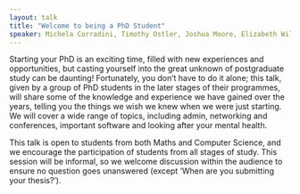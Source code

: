 ```yaml
---
layout: talk
title: "Welcome to being a PhD Student"
speaker: Michela Corradini, Timothy Ostler, Joshua Moore, Elizabeth Williams and Jack Furby
---
```

Starting your PhD is an exciting time, filled with new experiences and opportunities, but casting yourself into the great unknown of postgraduate study can be daunting! Fortunately, you don’t have to do it alone; this talk, given by a group of PhD students in the later stages of their programmes, will share some of the knowledge and experience we have gained over the years, telling you the things we wish we knew when we were just starting. We will cover a wide range of topics, including admin, networking and conferences, important software and looking after your mental health.

This talk is open to students from both Maths and Computer Science, and we encourage the participation of students from all stages of study. This session will be informal, so we welcome discussion within the audience to ensure no question goes unanswered (except ‘When are you submitting your thesis?’).
